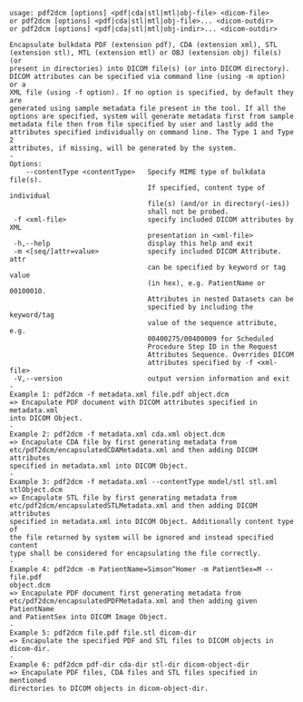     usage: pdf2dcm [options] <pdf|cda|stl|mtl|obj-file> <dicom-file>
    or pdf2dcm [options] <pdf|cda|stl|mtl|obj-file>... <dicom-outdir>
    or pdf2dcm [options] <pdf|cda|stl|mtl|obj-indir>... <dicom-outdir>
    
    Encapsulate bulkdata PDF (extension pdf), CDA (extension xml), STL
    (extension stl), MTL (extension mtl) or OBJ (extension obj) file(s) (or
    present in directories) into DICOM file(s) (or into DICOM directory).
    DICOM attributes can be specified via command line (using -m option) or a
    XML file (using -f option). If no option is specified, by default they are
    generated using sample metadata file present in the tool. If all the
    options are specified, system will generate metadata first from sample
    metadata file then from file specified by user and lastly add the
    attributes specified individually on command line. The Type 1 and Type 2
    attributes, if missing, will be generated by the system.
    -
    Options:
        --contentType <contentType>   Specify MIME type of bulkdata file(s).
                                      If specified, content type of individual
                                      file(s) (and/or in directory(-ies))
                                      shall not be probed.
     -f <xml-file>                    specify included DICOM attributes by XML
                                      presentation in <xml-file>
     -h,--help                        display this help and exit
     -m <[seq/]attr=value>            specify included DICOM Attribute. attr
                                      can be specified by keyword or tag value
                                      (in hex), e.g. PatientName or 00100010.
                                      Attributes in nested Datasets can be
                                      specified by including the keyword/tag
                                      value of the sequence attribute, e.g.
                                      00400275/00400009 for Scheduled
                                      Procedure Step ID in the Request
                                      Attributes Sequence. Overrides DICOM
                                      attributes specified by -f <xml-file>
     -V,--version                     output version information and exit
    -
    Example 1: pdf2dcm -f metadata.xml file.pdf object.dcm
    => Encapulate PDF document with DICOM attributes specified in metadata.xml
    into DICOM Object.
    -
    Example 2: pdf2dcm -f metadata.xml cda.xml object.dcm
    => Encapulate CDA file by first generating metadata from
    etc/pdf2dcm/encapsulatedCDAMetadata.xml and then adding DICOM attributes
    specified in metadata.xml into DICOM Object.
    -
    Example 3: pdf2dcm -f metadata.xml --contentType model/stl stl.xml
    stlObject.dcm
    => Encapulate STL file by first generating metadata from
    etc/pdf2dcm/encapsulatedSTLMetadata.xml and then adding DICOM attributes
    specified in metadata.xml into DICOM Object. Additionally content type of
    the file returned by system will be ignored and instead specified content
    type shall be considered for encapsulating the file correctly.
    -
    Example 4: pdf2dcm -m PatientName=Simson^Homer -m PatientSex=M -- file.pdf
    object.dcm
    => Encapulate PDF document first generating metadata from
    etc/pdf2dcm/encapsulatedPDFMetadata.xml and then adding given PatientName
    and PatientSex into DICOM Image Object.
    -
    Example 5: pdf2dcm file.pdf file.stl dicom-dir
    => Encapulate the specified PDF and STL files to DICOM objects in
    dicom-dir.
    -
    Example 6: pdf2dcm pdf-dir cda-dir stl-dir dicom-object-dir
    => Encapulate PDF files, CDA files and STL files specified in mentioned
    directories to DICOM objects in dicom-object-dir.